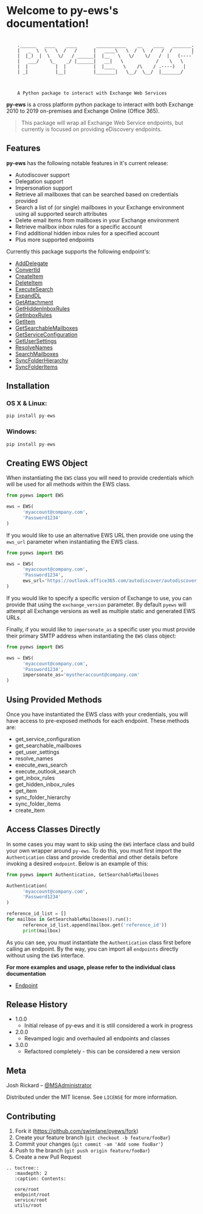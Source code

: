 # Welcome to py-ews's documentation!


```

    .______   ____    ____       ___________    __    ____   _______.
    |   _  \  \   \  /   /      |   ____\   \  /  \  /   /  /       |
    |  |_)  |  \   \/   / ______|  |__   \   \/    \/   /  |   (----`
    |   ___/    \_    _/ |______|   __|   \            /    \   \    
    |  |          |  |          |  |____   \    /\    / .----)   |   
    | _|          |__|          |_______|   \__/  \__/  |_______/    
                                                                 


    A Python package to interact with Exchange Web Services
```


**py-ews** is a cross platform python package to interact with both Exchange 2010 to 2019 on-premises and Exchange Online (Office 365). 

> This package will wrap all Exchange Web Service endpoints, but currently is focused on providing eDiscovery endpoints. 


## Features

**py-ews** has the following notable features in it's current release:

* Autodiscover support
* Delegation support
* Impersonation support
* Retrieve all mailboxes that can be searched based on credentials provided
* Search a list of (or single) mailboxes in your Exchange environment using all supported search attributes
* Delete email items from mailboxes in your Exchange environment
* Retrieve mailbox inbox rules for a specific account
* Find additional hidden inbox rules for a specified account
* Plus more supported endpoints

Currently this package supports the following endpoint's:

* [AddDelegate](endpoint/adddelegate.md)
* [ConvertId](endpoint/convertid.md)
* [CreateItem](endpoint/createitem.md)
* [DeleteItem](endpoint/deleteitem.md)
* [ExecuteSearch](endpoint/executesearch.md)
* [ExpandDL](endpoint/expanddl.md)
* [GetAttachment](endpoint/getattachment.md)
* [GetHiddenInboxRules](endpoint/gethiddeninboxrules.md)
* [GetInboxRules](endpoint/getinboxrules.md)
* [GetItem](endpoint/getitem.md)
* [GetSearchableMailboxes](endpoint/getsearchablemailboxes.md)
* [GetServiceConfiguration](endpoint/getserviceconfiguration.md)
* [GetUserSettings](endpoint/getusersettings.md)
* [ResolveNames](endpoint/resolvenames.md)
* [SearchMailboxes](endpoint/searchmailboxes.md)
* [SyncFolderHierarchy](endpoint/syncfolderhierarchy.md)
* [SyncFolderItems](endpoint/syncfolderitems.md)


## Installation

### OS X & Linux:

```python
pip install py-ews
```

### Windows:

```python
pip install py-ews
```

## Creating EWS Object

When instantiating the `EWS` class you will need to provide credentials which will be used for all methods within the EWS class.

```python
from pyews import EWS

ews = EWS(
      'myaccount@company.com',
      'Password1234'
)
```

If you would like to use an alternative EWS URL then provide one using the `ews_url` parameter when instantiating the EWS class.

```python
from pyews import EWS

ews = EWS(
      'myaccount@company.com',
      'Password1234',
      ews_url='https://outlook.office365.com/autodiscover/autodiscover.svc'
)
```

If you would like to specify a specific version of Exchange to use, you can provide that using the `exchange_version` parameter. By default `pyews` will attempt all Exchange versions as well as multiple static and generated EWS URLs.


Finally, if you would like to `impersonate_as` a specific user you must provide their primary SMTP address when instantiating the `EWS` class object:


```python
from pyews import EWS

ews = EWS(
      'myaccount@company.com',
      'Password1234',
      impersonate_as='myotheraccount@company.com'
)
```

## Using Provided Methods

Once you have instantiated the EWS class with your credentials, you will have access to pre-exposed methods for each endpoint.  These methods are:

* get_service_configuration
* get_searchable_mailboxes
* get_user_settings
* resolve_names
* execute_ews_search
* execute_outlook_search
* get_inbox_rules
* get_hidden_inbox_rules
* get_item
* sync_folder_hierarchy
* sync_folder_items
* create_item

## Access Classes Directly

In some cases you may want to skip using the `EWS` interface class and build your own wrapper around `py-ews`.  To do this, you must first import the `Authentication` class and provide
credential and other details before invoking a desired `endpoint`. Below is an example of this:

```python
from pyews import Authentication, GetSearchableMailboxes

Authentication(
      'myaccount@company.com',
      'Password1234'
)

reference_id_list = []
for mailbox in GetSearchableMailboxes().run():
      reference_id_list.append(mailbox.get('reference_id'))
      print(mailbox)
```

As you can see, you must instantiate the `Authentication` class first before calling an endpoint.  By the way, you can import all `endpoints` directly without using the `EWS` interface.

**For more examples and usage, please refer to the individual class documentation**

* [Endpoint](endpoint/root.md)

## Release History
 
* 1.0.0
    * Initial release of py-ews and it is still considered a work in progress
* 2.0.0
   * Revamped logic and overhauled all endpoints and classes
* 3.0.0
   * Refactored completely - this can be considered a new version


## Meta

Josh Rickard – [@MSAdministrator](https://twitter.com/MSAdministrator)

Distributed under the MIT license. See ``LICENSE`` for more information.

## Contributing

1. Fork it (<https://github.com/swimlane/pyews/fork>)
2. Create your feature branch (`git checkout -b feature/fooBar`)
3. Commit your changes (`git commit -am 'Add some fooBar'`)
4. Push to the branch (`git push origin feature/fooBar`)
5. Create a new Pull Request

```eval_rst
.. toctree::
   :maxdepth: 2
   :caption: Contents:

   core/root
   endpoint/root
   service/root
   utils/root
```
